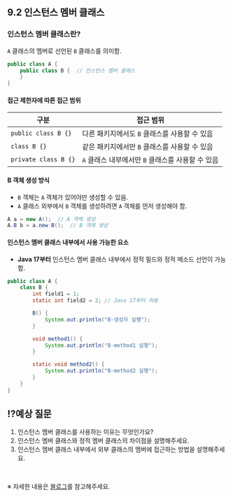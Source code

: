 ## 9.2 인스턴스 멤버 클래스

### 인스턴스 멤버 클래스란?
`A` 클래스의 멤버로 선언된 `B` 클래스를 의미함.

```java
public class A {
    public class B {  // 인스턴스 멤버 클래스
    }
}
```

#### 접근 제한자에 따른 접근 범위

| 구분 | 접근 범위 |
|------|----------|
| `public class B {}` | 다른 패키지에서도 `B` 클래스를 사용할 수 있음 |
| `class B {}` | 같은 패키지에서만 `B` 클래스를 사용할 수 있음 |
| `private class B {}` | `A` 클래스 내부에서만 `B` 클래스를 사용할 수 있음 |

#### B 객체 생성 방식
- `B` 객체는 `A` 객체가 있어야만 생성할 수 있음.
- `A` 클래스 외부에서 `B` 객체를 생성하려면 `A` 객체를 먼저 생성해야 함.

```java
A a = new A();  // A 객체 생성
A.B b = a.new B();  // B 객체 생성
```

#### 인스턴스 멤버 클래스 내부에서 사용 가능한 요소
- **Java 17부터** 인스턴스 멤버 클래스 내부에서 정적 필드와 정적 메소드 선언이 가능함.

```java
public class A {
    class B {
        int field1 = 1;
        static int field2 = 2; // Java 17부터 허용

        B() {
            System.out.println("B-생성자 실행");
        }

        void method1() {
            System.out.println("B-method1 실행");
        }

        static void method2() {
            System.out.println("B-method2 실행");
        }
    }
}
```

## ⁉️예상 질문

1. 인스턴스 멤버 클래스를 사용하는 이유는 무엇인가요?
2. 인스턴스 멤버 클래스와 정적 멤버 클래스의 차이점을 설명해주세요.
3. 인스턴스 멤버 클래스 내부에서 외부 클래스의 멤버에 접근하는 방법을 설명해주세요.

&nbsp;

※ 자세한 내용은 [블로그](https://mandusitstudy.tistory.com/350)를 참고해주세요.